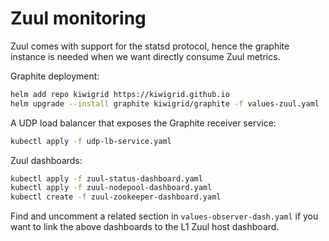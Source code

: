 # Zuul monitoring

Zuul comes with support for the statsd protocol, hence the graphite instance is needed when
we want directly consume Zuul metrics.

Graphite deployment:
```bash
helm add repo kiwigrid https://kiwigrid.github.io
helm upgrade --install graphite kiwigrid/graphite -f values-zuul.yaml
```

A UDP load balancer that exposes the Graphite receiver service:
```bash
kubectl apply -f udp-lb-service.yaml
```

Zuul dashboards:
```bash
kubectl apply -f zuul-status-dashboard.yaml
kubectl apply -f zuul-nodepool-dashboard.yaml
kubectl create -f zuul-zookeeper-dashboard.yaml
```

Find and uncomment a related section in `values-observer-dash.yaml` if you want to link the above
dashboards to the L1 Zuul host dashboard.
